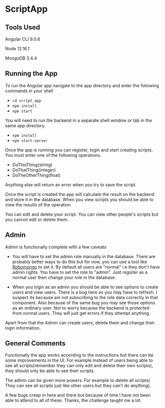 # ScriptApp

## Tools Used

Angular CLI 9.0.6

Node 12.16.1

MongoDB 3.4.4


## Running the App

To run the Angular app navigate to the app directory and enter the following commands in your shell
* `cd script_app`
* `npm install`
* `npm start`

You will need to run the backend in a separate shell window or tab in the same app directory.

* `npm install`
* `npm start:server`

Once the app is running you can register, login and start creating scripts. You must enter one of the following operations.

* DoThisThing(string)
* DoThatThing(integer)
* DoTheOtherThing(float)

Anything else will return an error when you try to save the script.

Once the script is created the app will calculate the result on the backend and store it in the database. When you view scripts you should be able to view the results of the operation

You can edit and delete your script. You can view other people's scripts but you cannot edit or delete them.

## Admin

Admin is functionally complete with a few caveats

* You will have to set the admin role manually in the database. There are probably better ways to do this but for now, you can use a tool like [Robomongo](https://robomongo.org/) to set it. By default all users are "normal" i.e they don't have admin rights. You have to set the role to "admin". Just register as a normal user then change your role in the database.

* When you login as an admin you should be able to see options to create users and view users. There is a bug here so you may have to refresh. I suspect its because am not subscribing to the role data correctly in that component. Also because of the same bug you may see those options as an ordinary user. Not to worry because the backend is protected from normal users. They will just get errors if they attempt anything.

Apart from that the Admin can create users, delete them and change their  login information.

## General Comments

Functionally the app works according to the instructions but there can be some improvements in the UI. For example instead of users being able to see all scripts(remember they can only edit and delete their own scripts), they should only be able to see their scripts.

The admin can be given more powers. For example to delete all scripts( They can see all scripts just like other users but they can't do anything).

A few bugs creep in here and there but because of time I have not been able to attend to all of these.  Thanks, the challenge taught me a lot.






